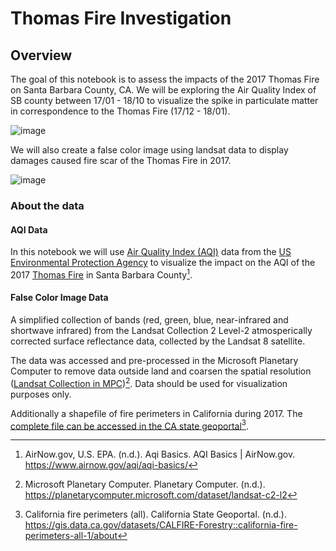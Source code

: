 # Thomas Fire Investigation
## Overview
The goal of this notebook is to assess the impacts of the 2017 Thomas Fire on Santa Barbara County, CA. We will be exploring the Air Quality Index of SB county between 17/01 - 18/10 to visualize the spike in particulate matter in correspondence to the Thomas Fire (17/12 - 18/01).

![image](https://github.com/saingersoll/Thomas_Fire_Investigation/assets/141206781/5c9d53db-dafe-4228-8ca0-d161e53f816a)

We will also create a false color image using landsat data to display damages caused fire scar of the Thomas Fire in 2017.

![image](https://github.com/saingersoll/Thomas_Fire_Investigation/assets/141206781/71247e31-b986-4dc3-83d9-42219ecc2fef)


### About the data

#### AQI Data
In this notebook we will use [Air Quality Index (AQI)](https://www.airnow.gov/aqi/aqi-basics/) data from the [US Environmental Protection Agency](https://www.epa.gov) to visualize the impact on the AQI of the 2017 [Thomas Fire](https://en.wikipedia.org/wiki/Thomas_Fire) in Santa Barbara County[^1]. 

[^1]: AirNow.gov, U.S. EPA. (n.d.). Aqi Basics. AQI Basics | AirNow.gov. <https://www.airnow.gov/aqi/aqi-basics/>

#### False Color Image Data

A simplified collection of bands (red, green, blue, near-infrared and shortwave infrared) from the Landsat Collection 2 Level-2 atmosperically corrected surface reflectance data, collected by the Landsat 8 satellite. 

The data was accessed and pre-processed in the Microsoft Planetary Computer to remove data outside land and coarsen the spatial resolution ([Landsat Collection in MPC](https://planetarycomputer.microsoft.com/dataset/landsat-c2-l2))[^2]. Data should be used for visualization purposes only. 

[^2]: Microsoft Planetary Computer. Planetary Computer. (n.d.). <https://planetarycomputer.microsoft.com/dataset/landsat-c2-l2>

Additionally a shapefile of fire perimeters in California during 2017. 
The [complete file can be accessed in the CA state geoportal](https://gis.data.ca.gov/datasets/CALFIRE-Forestry::california-fire-perimeters-all-1/about)[^3].

[^3]: California fire perimeters (all). California State Geoportal. (n.d.). https://gis.data.ca.gov/datasets/CALFIRE-Forestry::california-fire-perimeters-all-1/about

